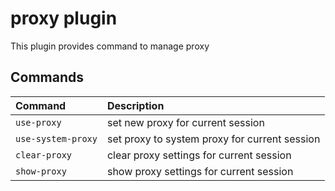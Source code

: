 # proxy plugin

This plugin provides command to manage proxy

## Commands

| Command            | Description                                   |
| :----------------- | :-------------------------------------------- |
| `use-proxy`        | set new proxy for current session             |
| `use-system-proxy` | set proxy to system proxy for current session |
| `clear-proxy`      | clear proxy settings for current session      |
| `show-proxy`       | show proxy settings for current session       |
